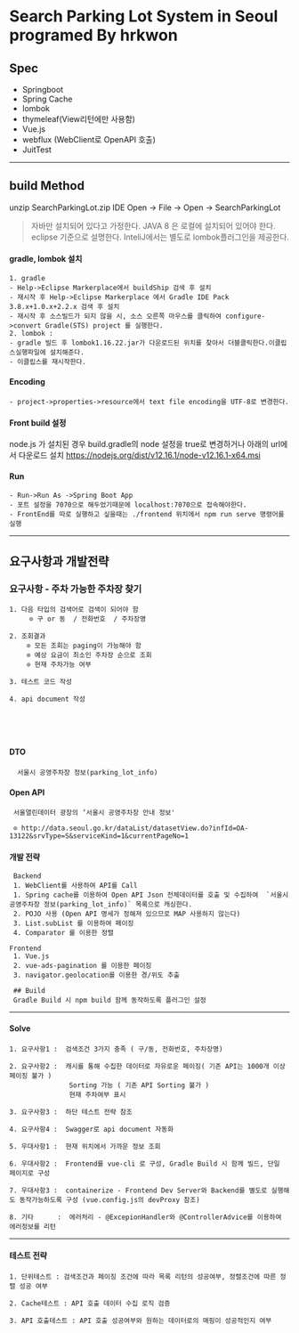 Search Parking Lot System in Seoul
programed By hrkwon 
==================================
## Spec
- Springboot
- Spring Cache
- lombok
- thymeleaf(View리턴에만 사용함)
- Vue.js
- webflux (WebClient로 OpenAPI 호출)
- JuitTest
--------------------------------------------
## build Method

unzip SearchParkingLot.zip 
IDE Open -> File -> Open -> SearchParkingLot

>자바만 설치되어 있다고 가정한다. JAVA 8 은 로컬에 설치되어 있어야 한다. eclipse 기준으로 설명한다. InteliJ에서는 별도로 lombok플러그인을 제공한다. 

#### gradle, lombok 설치

	1. gradle 
    - Help->Eclipse Markerplace에서 buildShip 검색 후 설치
    - 재시작 후 Help->Eclipse Markerplace 에서 Gradle IDE Pack 3.8.x+1.0.x+2.2.x 검색 후 설치
    - 재시작 후 소스빌드가 되지 않을 시, 소스 오른쪽 마우스를 클릭하여 configure->convert Gradle(STS) project 를 실행한다.
	2. lombok : 
    - gradle 빌드 후 lombok1.16.22.jar가 다운로드된 위치를 찾아서 더블클릭한다.이클립스실행파일에 설치해준다.
    - 이클립스를 재시작한다.
    
#### Encoding
    - project->properties->resource에서 text file encoding을 UTF-8로 변경한다.

#### Front build 설정

node.js 가 설치된 경우 build.gradle의 node 설정을 true로 변경하거나 아래의 url에서 다운로드 설치
https://nodejs.org/dist/v12.16.1/node-v12.16.1-x64.msi 


#### Run
    - Run->Run As ->Spring Boot App
    - 포트 설정을 7070으로 해두었기때문에 localhost:7070으로 접속해야한다.
    - FrontEnd를 따로 실행하고 싶을때는 ./frontend 위치에서 npm run serve 명령어를 실행
--------------------------------------------
## 요구사항과 개발전략

 ### 요구사항 - 주차 가능한 주차장 찾기
    1. 다음 타입의 검색어로 검색이 되어야 함
         ⊙ 구 or 동  / 전화번호  / 주차장명  
         
    2. 조회결과
    　　 ⊙ 모든 조회는 paging이 가능해야 함  
    　　 ⊙ 예상 요금이 최소인 주차장 순으로 조회  
    　　 ⊙ 현재 주차가능 여부 
    
    3. 테스트 코드 작성  
    
    4. api document 작성
　　 
-------------------------------------------

  #### DTO
  
      서울시 공영주차장 정보(parking_lot_info)
     
  #### Open API

     서울열린데이터 광장의 ‘서울시 공영주차장 안내 정보'
     
     ⊙ http://data.seoul.go.kr/dataList/datasetView.do?infId=OA-13122&srvType=S&serviceKind=1&currentPageNo=1
     
  #### 개발 전략
     Backend
     1. WebClient를 사용하여 API를 Call
     1. Spring cache를 이용하여 Open API Json 전체데이터를 호출 및 수집하여  `서울시 공영주차장 정보(parking_lot_info)` 목록으로 캐싱한다.
     2. POJO 사용 (Open API 명세가 정해져 있으므로 MAP 사용하지 않는다)
     3. List.subList 를 이용하여 페이징
     4. Comparator 를 이용한 정렬
     
    Frontend
     1. Vue.js 
     2. vue-ads-pagination 를 이용한 페이징
     3. navigator.geolocation를 이용한 경/위도 추출
     
     ## Build
     Gradle Build 시 npm build 함께 동작하도록 플러그인 설정
     
---------------------------------------------------

   #### Solve

  
  	1. 요구사항1 :  검색조건 3가지 충족 ( 구/동, 전화번호, 주차장명)

  	2. 요구사항2 :  캐시를 통해 수집한 데이터로 자유로운 페이징( 기존 API는 1000개 이상 페이징 불가 )
  	               Sorting 가능 ( 기존 API Sorting 불가 )
  	               현재 주차여부 표시

  	3. 요구사항3 :  하단 테스트 전략 참조

  	4. 요구사항4 :  Swagger로 api document 자동화
  	
  	5. 우대사항1 :  현재 위치에서 가까운 정보 조회 
  	
  	6. 우대사항2 :  Frontend를 vue-cli 로 구성, Gradle Build 시 함께 빌드, 단일 페이지로 구성
  	
  	7. 우대사항3 :  containerize - Frontend Dev Server와 Backend를 별도로 실행해도 동작가능하도록 구성 (vue.config.js의 devProxy 참조)
  	
  	8. 기타      :  에러처리 - @ExcepionHandler와 @ControllerAdvice를 이용하여 에러정보를 리턴
   
---------------------------------------------  

   #### 테스트 전략
   
    1. 단위테스트 : 검색조건과 페이징 조건에 따라 목록 리턴의 성공여부, 정렬조건에 따른 정렬 성공 여부
  	
  	2. Cache테스트 : API 호출 데이터 수집 로직 검증
  	
  	3. API 호출테스트 : API 호출 성공여부와 원하는 데이터로의 매핑이 성공적인지 여부
  	
 

  

